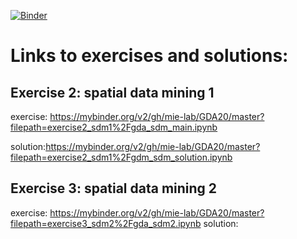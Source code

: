 [![Binder](https://mybinder.org/badge_logo.svg)](https://mybinder.org/v2/gh/mie-lab/GDA20/master)

# Links to exercises and solutions:

## Exercise 2: spatial data mining 1
exercise: https://mybinder.org/v2/gh/mie-lab/GDA20/master?filepath=exercise2_sdm1%2Fgda_sdm_main.ipynb

solution:https://mybinder.org/v2/gh/mie-lab/GDA20/master?filepath=exercise2_sdm1%2Fgdm_sdm_solution.ipynb

## Exercise 3: spatial data mining 2
exercise: https://mybinder.org/v2/gh/mie-lab/GDA20/master?filepath=exercise3_sdm2%2Fgda_sdm2.ipynb
solution: 
